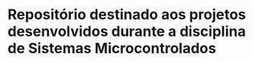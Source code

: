 # Repositório destinado aos projetos desenvolvidos durante a disciplina de Sistemas Microcontrolados
